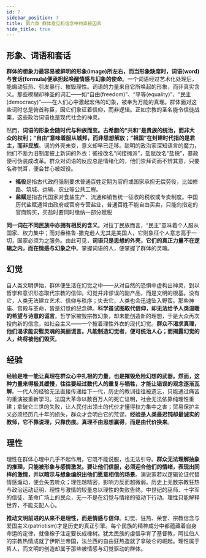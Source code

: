 ```yaml
---
id: 7
sidebar_position: 7
title: 第六章 群体意见和信念中的直接因素
hide_title: true
---
```


## 形象、词语和套话

**群体的想象力最容易被鲜明的形象(image)所左右，而当形象缺席时，词语(word)与套话(formula)便承担起唤醒情感与幻象的使命**。一个词语经过艺术化处理后，能煽动狂热、引发暴行、摧毁理性。词语的力量来自它所唤起的形象，而非真实含义。那些模糊却神圣的词汇——如“自由(freedom)”、“平等(equality)”、“民主(democracy)”——在人们心中激起宏伟的幻象，被奉为万能的真理。群体面对这些词时总是俯首称臣，因它们象征着信仰，而非逻辑。正如宗教的圣名能令信徒战栗，这些政治词语也是现代社会的神灵。

然而，**词语的形象会随时代与种族而变。古希腊的“共和”是贵族的统治，而非大众的权利；“自由”意味着服从城邦，而非思想解放；“祖国”在封建时代指的是君主，而非民族**。词的外壳未变，意义却早已迁移。聪明的政治家深知语言的魔力，他们不断为旧制度披上新词的外衣：徭役改名“间接摊派”，盐赋改名“盐税”，暴政便可伪装成改革。群众对词语的反应总是情绪化的，他们崇拜词而不辨其意，只要名称悦耳，便会甘心被奴役。
- **徭役**是指古代政府强制要求普通百姓定期为官府或国家承担无偿劳役，比如修路、筑城、运输、农业等公共工程。
- **盐赋**是指古代国家对食盐生产、流通和销售统一征收的税收或专卖制度。中国历代盐赋通常由政府或官府专营盐业，普通百姓不能自由买卖，只能向指定的官商购买，买盐时要同时缴纳一部分赋税

**同一词在不同民族中亦拥有相反的含义**。对拉丁民族而言，“民主”意味着个人服从国家、权力集中；而对盎格鲁-撒克逊人尤其是美国人，它则象征个人意志高于一切，国家必须为之服务。由此可见，**词语只是思想的外壳，它们的真正力量不在逻辑之内，而在情感与幻象之中**。掌握词语的人，便掌握了群体的灵魂。

## 幻觉

自人类文明伊始，群体便生活在幻觉之中——从对自然的恐惧中虚构出神灵，到以哲学和意识形态取代宗教的信仰。幻觉并非谬误的副产品，而是文明的根基。没有它，人类无法建立艺术、信仰与秩序；失去它，人类也会迅速坠入野蛮。那些神庙、宫殿与革命，皆是幻觉的纪念碑。**科学虽试图取代信仰，却无法给予人类温暖的希望与诗意的谎言**。哲学家摧毁宗教幻象，却未能创造新的理想，于是大众再次投向新的信念，如社会主义——一个披着理性外衣的现代幻觉。**群众不渴求真理，他们渴求能安慰灵魂的美丽谎言。凡能制造幻觉者，便可统治人心；而揭露幻觉的人，终将被他们毁灭**。

## 经验

**经验是唯一能让真理在群众心中扎根的力量，也是摧毁危险幻想的武器。然而，这种力量来得极其缓慢，往往要经过数代人的重复与牺牲，才能让错误的观念逐渐瓦解**。一代人的经验无法直接传递给下一代，历史的教训往往被遗忘，只能通过痛苦的重演被重新学习。法国大革命以数百万人的死亡证明，社会无法依靠纯理性重建；拿破仑三世的失败，让人民付出领土的代价才懂得权力集中之害；贸易保护主义必须经历几十年的损失，群众才会明白它的荒谬。**经验是人类最迟钝却最诚实的教师，它不靠说理，只靠伤痕。真理不由思想赢得，而是由代价换来**。

## 理性

理性在群体心理中几乎不起作用，它既不能说服，也无法引导。**群众无法理解抽象的推理，只能被形象与感情激发。要让他们信服，必须迎合他们的情绪，表现出同样的激情，并以暗示与想象编织出他们愿意相信的场景**。演说家若以逻辑论证代替情感煽动，便会失去听众；理性越精密，影响力反而越微弱。历史上无数宗教狂热与政治运动证明，理性与激情的较量总以理性的失败告终。中世纪的巫师、十字军的信徒、革命广场上的民众，无一不是在幻觉与情绪的驱动下行动。理性只能解释世界，不能支配人心。

**推动文明前进的从来不是理性，而是情感与信仰**。幻觉、狂热、荣誉、宗教信念与爱国主义(patriotism)才是历史的真正引擎。每个民族的精神成分中都蕴藏着自身命运的定律，就像橡子注定要长成橡树。犹太民族的虔信孕育了基督教，阿拉伯人的宗教热情成就了伊斯兰帝国，法兰西的自由狂热造就了拿破仑的崛起。理性属于哲人，而文明的创造却属于那些被情感与幻觉驱动的群体。